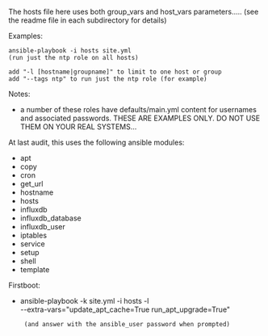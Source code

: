
The hosts file here uses both group_vars and host_vars parameters.....
   (see the readme file in each subdirectory for details)

Examples:

    ansible-playbook -i hosts site.yml 
    (run just the ntp role on all hosts)

    add "-l [hostname|groupname]" to limit to one host or group
    add "--tags ntp" to run just the ntp role (for example)


Notes:
 - a number of these roles have defaults/main.yml content for 
    usernames and associated passwords.  THESE ARE EXAMPLES ONLY.
    DO NOT USE THEM ON YOUR REAL SYSTEMS...


At last audit, this uses the following ansible modules:

  * apt
  * copy
  * cron
  * get_url
  * hostname
  * hosts
  * influxdb
  * influxdb_database
  * influxdb_user
  * iptables
  * service
  * setup
  * shell
  * template

Firstboot:

 - ansible-playbook -k site.yml -i hosts -l <hostname> \
         --extra-vars="update_apt_cache=True run_apt_upgrade=True"

        (and answer with the ansible_user password when prompted)


